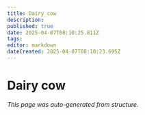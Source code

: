 ```yaml
---
title: Dairy_cow
description: 
published: true
date: 2025-04-07T08:10:25.811Z
tags: 
editor: markdown
dateCreated: 2025-04-07T08:10:23.695Z
---
```


# Dairy cow

*This page was auto-generated from structure.*